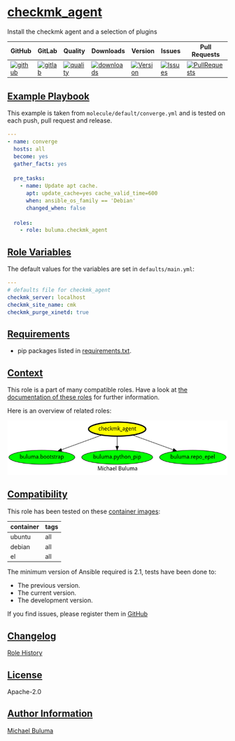 # [checkmk_agent](#checkmk_agent)

Install the checkmk agent and a selection of plugins

|GitHub|GitLab|Quality|Downloads|Version|Issues|Pull Requests|
|------|------|-------|---------|-------|------|-------------|
|[![github](https://github.com/buluma/ansible-role-checkmk_agent/workflows/Ansible%20Molecule/badge.svg)](https://github.com/buluma/ansible-role-checkmk_agent/actions)|[![gitlab](https://gitlab.com/buluma/ansible-role-checkmk_agent/badges/master/pipeline.svg)](https://gitlab.com/buluma/ansible-role-checkmk_agent)|[![quality](https://img.shields.io/ansible/quality/)](https://galaxy.ansible.com/buluma/checkmk_agent)|[![downloads](https://img.shields.io/ansible/role/d/)](https://galaxy.ansible.com/buluma/checkmk_agent)|[![Version](https://img.shields.io/github/release/buluma/ansible-role-checkmk_agent.svg)](https://github.com/buluma/ansible-role-checkmk_agent/releases/)|[![Issues](https://img.shields.io/github/issues/buluma/ansible-role-checkmk_agent.svg)](https://github.com/buluma/ansible-role-checkmk_agent/issues/)|[![PullRequests](https://img.shields.io/github/issues-pr-closed-raw/buluma/ansible-role-checkmk_agent.svg)](https://github.com/buluma/ansible-role-checkmk_agent/pulls/)|

## [Example Playbook](#example-playbook)

This example is taken from `molecule/default/converge.yml` and is tested on each push, pull request and release.
```yaml
---
- name: converge
  hosts: all
  become: yes
  gather_facts: yes

  pre_tasks:
    - name: Update apt cache.
      apt: update_cache=yes cache_valid_time=600
      when: ansible_os_family == 'Debian'
      changed_when: false

  roles:
    - role: buluma.checkmk_agent
```


## [Role Variables](#role-variables)

The default values for the variables are set in `defaults/main.yml`:
```yaml
---
# defaults file for checkmk_agent
checkmk_server: localhost
checkmk_site_name: cmk
checkmk_purge_xinetd: true
```

## [Requirements](#requirements)

- pip packages listed in [requirements.txt](https://github.com/buluma/ansible-role-checkmk_agent/blob/main/requirements.txt).


## [Context](#context)

This role is a part of many compatible roles. Have a look at [the documentation of these roles](https://buluma.github.io/) for further information.

Here is an overview of related roles:

![dependencies](https://raw.githubusercontent.com/buluma/ansible-role-checkmk_agent/png/requirements.png "Dependencies")

## [Compatibility](#compatibility)

This role has been tested on these [container images](https://hub.docker.com/u/buluma):

|container|tags|
|---------|----|
|ubuntu|all|
|debian|all|
|el|all|

The minimum version of Ansible required is 2.1, tests have been done to:

- The previous version.
- The current version.
- The development version.



If you find issues, please register them in [GitHub](https://github.com/buluma/ansible-role-checkmk_agent/issues)

## [Changelog](#changelog)

[Role History](https://github.com/buluma/ansible-role-checkmk_agent/blob/master/CHANGELOG.md)

## [License](#license)

Apache-2.0

## [Author Information](#author-information)

[Michael Buluma](https://buluma.github.io/)
